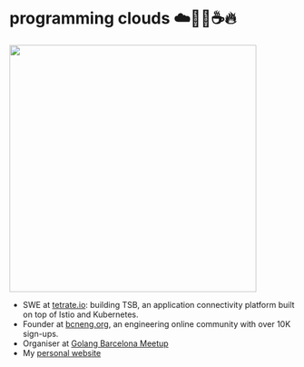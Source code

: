 # programming clouds ☁️🧑‍💻☕️🔥 
<img src="https://user-images.githubusercontent.com/349328/167133426-6c8f6d5a-a663-4b97-8323-282ee7518404.png" width=435/>

- SWE at [tetrate.io](https://tetrate.io): building TSB, an application connectivity platform built on top of Istio and Kubernetes.
- Founder at [bcneng.org](https://bcneng.org), an engineering online community with over 10K sign-ups.
- Organiser at [Golang Barcelona Meetup](https://www.meetup.com/Golang-Barcelona)
- My [personal website](https://gon.cat)
